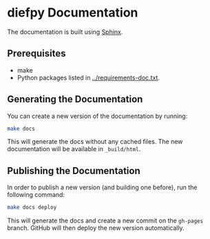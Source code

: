 # diefpy Documentation

The documentation is built using [Sphinx](https://www.sphinx-doc.org/en/master/).

## Prerequisites
* make
* Python packages listed in [../requirements-doc.txt](https://raw.githubusercontent.com/SDM-TIB/diefpy/master/requirements-doc.txt).

## Generating the Documentation
You can create a new version of the documentation by running:
```bash
make docs
```

This will generate the docs without any cached files. The new documentation will be available in `_build/html`.

## Publishing the Documentation
In order to publish a new version (and building one before), run the following command:
```bash
make docs deploy
```

This will generate the docs and create a new commit on the `gh-pages` branch. GitHub will then deploy the new version automatically.